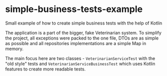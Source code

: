 # simple-business-tests-example
Small example of how to create simple business tests with the help of Kotlin

The application is a part of the bigger, fake Veterinarian system. To simplify the project, all exceptions were packed to the one file, DTOs are as simple as possible and all repositories implementations are a simple Map in memory.

The main focus here are two classes - `VeterinarianServiceTest` with the "old style" tests and `VeterinarianServiceBusinessTest` which uses Kotlin features to create more readable tests.
